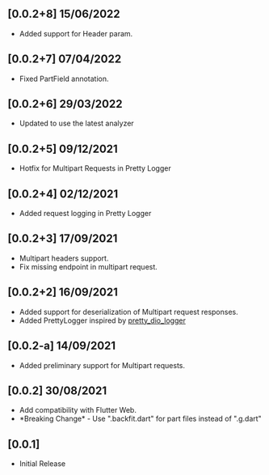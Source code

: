 ## [0.0.2+8] 15/06/2022

* Added support for Header param.
## [0.0.2+7] 07/04/2022

* Fixed PartField annotation.
## [0.0.2+6] 29/03/2022

* Updated to use the latest analyzer
## [0.0.2+5] 09/12/2021

* Hotfix for Multipart Requests in Pretty Logger

## [0.0.2+4] 02/12/2021

* Added request logging in Pretty Logger
## [0.0.2+3] 17/09/2021

* Multipart headers support.
* Fix missing endpoint in multipart request.
## [0.0.2+2] 16/09/2021

* Added support for deserialization of Multipart request responses.
* Added PrettyLogger inspired by [pretty_dio_logger](https://pub.dev/packages/pretty_dio_logger)
## [0.0.2-a] 14/09/2021

* Added preliminary support for Multipart requests.
## [0.0.2] 30/08/2021

* Add compatibility with Flutter Web.
* \*Breaking Change\* - Use ".backfit.dart" for part files instead of ".g.dart"
## [0.0.1]

* Initial Release

